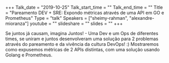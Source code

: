 +++
Talk_date = "2019-10-25"
Talk_start_time = ""
Talk_end_time = ""
Title = "Pareamento DEV + SRE: Expondo métricas através de uma API em GO e Prometheus"
Type = "talk"
Speakers = ["sheimy-rahman", "alexandre-mioranza"]
youtube = ""
slideshare = ""
slides = ""
+++

Se juntos já causam, imagina Juntos! - Uma Dev e um Ops de diferentes times, se uniram e juntos desenvolveram uma solução para 2 problemas através do pareamento e da vivência da cultura DevOps! :) Mostraremos como expusemos métricas de 2 APIs distintas, com uma solução usando Golang e Prometheus.
